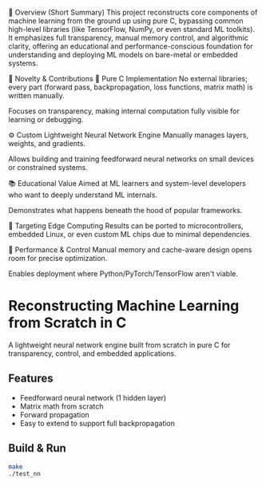 🧠 Overview (Short Summary)
This project reconstructs core components of machine learning from the ground up using pure C, bypassing common high-level libraries (like TensorFlow, NumPy, or even standard ML toolkits). It emphasizes full transparency, manual memory control, and algorithmic clarity, offering an educational and performance-conscious foundation for understanding and deploying ML models on bare-metal or embedded systems.

🔬 Novelty & Contributions
🧩 Pure C Implementation
No external libraries; every part (forward pass, backpropagation, loss functions, matrix math) is written manually.

Focuses on transparency, making internal computation fully visible for learning or debugging.

⚙️ Custom Lightweight Neural Network Engine
Manually manages layers, weights, and gradients.

Allows building and training feedforward neural networks on small devices or constrained systems.

📚 Educational Value
Aimed at ML learners and system-level developers who want to deeply understand ML internals.

Demonstrates what happens beneath the hood of popular frameworks.

🧠 Targeting Edge Computing
Results can be ported to microcontrollers, embedded Linux, or even custom ML chips due to minimal dependencies.

🚀 Performance & Control
Manual memory and cache-aware design opens room for precise optimization.

Enables deployment where Python/PyTorch/TensorFlow aren't viable.
# Reconstructing Machine Learning from Scratch in C

A lightweight neural network engine built from scratch in pure C for transparency, control, and embedded applications.

## Features

- Feedforward neural network (1 hidden layer)
- Matrix math from scratch
- Forward propagation
- Easy to extend to support full backpropagation

## Build & Run

```bash
make
./test_nn
